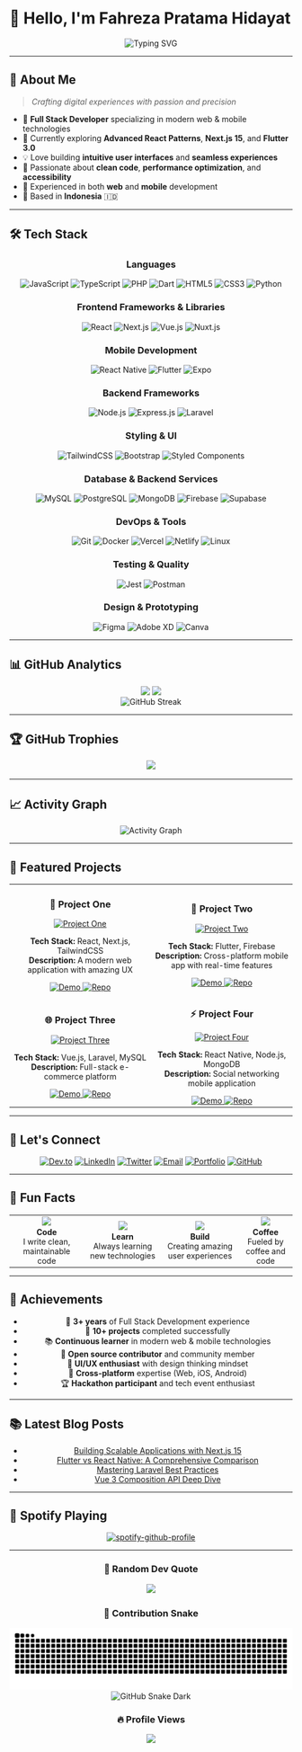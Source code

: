 # 👋 Hello, I'm Fahreza Pratama Hidayat

<div align="center">
  <img src="https://readme-typing-svg.herokuapp.com?font=Fira+Code&size=22&duration=3000&pause=1000&color=36BCF7&center=true&vCenter=true&width=600&lines=Full+Stack+Developer+from+Indonesia;Passionate+about+Clean+Code;Building+Amazing+User+Experiences;Mobile+%26+Web+Development+Expert" alt="Typing SVG" />
</div>

---

## 🚀 About Me

> *Crafting digital experiences with passion and precision*

- 🎯 **Full Stack Developer** specializing in modern web & mobile technologies
- 🌱 Currently exploring **Advanced React Patterns**, **Next.js 15**, and **Flutter 3.0**
- 💡 Love building **intuitive user interfaces** and **seamless experiences**
- 🎨 Passionate about **clean code**, **performance optimization**, and **accessibility**
- 📱 Experienced in both **web** and **mobile** development
- 📍 Based in **Indonesia** 🇮🇩

---

## 🛠️ Tech Stack

<div align="center">

### Languages
![JavaScript](https://img.shields.io/badge/JavaScript-F7DF1E?style=for-the-badge&logo=javascript&logoColor=black)
![TypeScript](https://img.shields.io/badge/TypeScript-007ACC?style=for-the-badge&logo=typescript&logoColor=white)
![PHP](https://img.shields.io/badge/PHP-777BB4?style=for-the-badge&logo=php&logoColor=white)
![Dart](https://img.shields.io/badge/Dart-0175C2?style=for-the-badge&logo=dart&logoColor=white)
![HTML5](https://img.shields.io/badge/HTML5-E34F26?style=for-the-badge&logo=html5&logoColor=white)
![CSS3](https://img.shields.io/badge/CSS3-1572B6?style=for-the-badge&logo=css3&logoColor=white)
![Python](https://img.shields.io/badge/Python-3776AB?style=for-the-badge&logo=python&logoColor=white)

### Frontend Frameworks & Libraries
![React](https://img.shields.io/badge/React-20232A?style=for-the-badge&logo=react&logoColor=61DAFB)
![Next.js](https://img.shields.io/badge/Next.js-000000?style=for-the-badge&logo=nextdotjs&logoColor=white)
![Vue.js](https://img.shields.io/badge/Vue.js-35495E?style=for-the-badge&logo=vuedotjs&logoColor=4FC08D)
![Nuxt.js](https://img.shields.io/badge/Nuxt.js-00C58E?style=for-the-badge&logo=nuxtdotjs&logoColor=white)

### Mobile Development
![React Native](https://img.shields.io/badge/React_Native-20232A?style=for-the-badge&logo=react&logoColor=61DAFB)
![Flutter](https://img.shields.io/badge/Flutter-02569B?style=for-the-badge&logo=flutter&logoColor=white)
![Expo](https://img.shields.io/badge/Expo-000020?style=for-the-badge&logo=expo&logoColor=white)

### Backend Frameworks
![Node.js](https://img.shields.io/badge/Node.js-43853D?style=for-the-badge&logo=node.js&logoColor=white)
![Express.js](https://img.shields.io/badge/Express.js-000000?style=for-the-badge&logo=express&logoColor=white)
![Laravel](https://img.shields.io/badge/Laravel-FF2D20?style=for-the-badge&logo=laravel&logoColor=white)

### Styling & UI
![TailwindCSS](https://img.shields.io/badge/Tailwind_CSS-38B2AC?style=for-the-badge&logo=tailwind-css&logoColor=white)
![Bootstrap](https://img.shields.io/badge/Bootstrap-563D7C?style=for-the-badge&logo=bootstrap&logoColor=white)
![Styled Components](https://img.shields.io/badge/styled--components-DB7093?style=for-the-badge&logo=styled-components&logoColor=white)

### Database & Backend Services
![MySQL](https://img.shields.io/badge/MySQL-00000F?style=for-the-badge&logo=mysql&logoColor=white)
![PostgreSQL](https://img.shields.io/badge/PostgreSQL-316192?style=for-the-badge&logo=postgresql&logoColor=white)
![MongoDB](https://img.shields.io/badge/MongoDB-4EA94B?style=for-the-badge&logo=mongodb&logoColor=white)
![Firebase](https://img.shields.io/badge/Firebase-039BE5?style=for-the-badge&logo=Firebase&logoColor=white)
![Supabase](https://img.shields.io/badge/Supabase-3ECF8E?style=for-the-badge&logo=supabase&logoColor=white)

### DevOps & Tools
![Git](https://img.shields.io/badge/Git-F05032?style=for-the-badge&logo=git&logoColor=white)
![Docker](https://img.shields.io/badge/Docker-2496ED?style=for-the-badge&logo=docker&logoColor=white)
![Vercel](https://img.shields.io/badge/Vercel-000000?style=for-the-badge&logo=vercel&logoColor=white)
![Netlify](https://img.shields.io/badge/Netlify-00C7B7?style=for-the-badge&logo=netlify&logoColor=white)
![Linux](https://img.shields.io/badge/Linux-FCC624?style=for-the-badge&logo=linux&logoColor=black)

### Testing & Quality
![Jest](https://img.shields.io/badge/Jest-323330?style=for-the-badge&logo=Jest&logoColor=white)
![Postman](https://img.shields.io/badge/Postman-FF6C37?style=for-the-badge&logo=postman&logoColor=white)

### Design & Prototyping
![Figma](https://img.shields.io/badge/Figma-F24E1E?style=for-the-badge&logo=figma&logoColor=white)
![Adobe XD](https://img.shields.io/badge/Adobe%20XD-470137?style=for-the-badge&logo=Adobe%20XD&logoColor=white)
![Canva](https://img.shields.io/badge/Canva-00C4CC?style=for-the-badge&logo=canva&logoColor=white)

</div>

---

## 📊 GitHub Analytics

<div align="center">
  <img height="180em" src="https://github-readme-stats.vercel.app/api?username=fahrezapratamahidayat&show_icons=true&theme=tokyonight&include_all_commits=true&count_private=true&hide_border=true&bg_color=0D1117"/>
  <img height="180em" src="https://github-readme-stats.vercel.app/api/top-langs/?username=fahrezapratamahidayat&layout=compact&langs_count=8&theme=tokyonight&hide_border=true&bg_color=0D1117"/>
</div>

<div align="center">
  <img src="https://github-readme-streak-stats.herokuapp.com/?user=fahrezapratamahidayat&theme=tokyonight&hide_border=true&background=0D1117" alt="GitHub Streak" />
</div>

---

## 🏆 GitHub Trophies

<div align="center">
  <img src="https://github-profile-trophy.vercel.app/?username=fahrezapratamahidayat&theme=tokyonight&no-frame=true&no-bg=true&margin-w=4&row=1" />
</div>

---

## 📈 Activity Graph

<div align="center">
  <img src="https://github-readme-activity-graph.vercel.app/graph?username=fahrezapratamahidayat&bg_color=0D1117&color=36BCF7&line=36BCF7&point=FFFFFF&area=true&hide_border=true" alt="Activity Graph" />
</div>

---

## 💼 Featured Projects

<div align="center">

<table>
  <tr>
    <td width="50%">
      <h3 align="center">🚀 Project One</h3>
      <div align="center">
        <a href="#" target="_blank">
          <img src="https://via.placeholder.com/400x250?text=Project+One" alt="Project One" />
        </a>
        <p>
          <strong>Tech Stack:</strong> React, Next.js, TailwindCSS
          <br>
          <strong>Description:</strong> A modern web application with amazing UX
        </p>
        <a href="#" target="_blank">
          <img src="https://img.shields.io/badge/Demo-00C7B7?style=for-the-badge&logo=vercel&logoColor=white" alt="Demo">
        </a>
        <a href="#" target="_blank">
          <img src="https://img.shields.io/badge/Repo-100000?style=for-the-badge&logo=github&logoColor=white" alt="Repo">
        </a>
      </div>
    </td>
    <td width="50%">
      <h3 align="center">📱 Project Two</h3>
      <div align="center">
        <a href="#" target="_blank">
          <img src="https://via.placeholder.com/400x250?text=Project+Two" alt="Project Two" />
        </a>
        <p>
          <strong>Tech Stack:</strong> Flutter, Firebase
          <br>
          <strong>Description:</strong> Cross-platform mobile app with real-time features
        </p>
        <a href="#" target="_blank">
          <img src="https://img.shields.io/badge/Demo-02569B?style=for-the-badge&logo=flutter&logoColor=white" alt="Demo">
        </a>
        <a href="#" target="_blank">
          <img src="https://img.shields.io/badge/Repo-100000?style=for-the-badge&logo=github&logoColor=white" alt="Repo">
        </a>
      </div>
    </td>
  </tr>
  <tr>
    <td width="50%">
      <h3 align="center">🌐 Project Three</h3>
      <div align="center">
        <a href="#" target="_blank">
          <img src="https://via.placeholder.com/400x250?text=Project+Three" alt="Project Three" />
        </a>
        <p>
          <strong>Tech Stack:</strong> Vue.js, Laravel, MySQL
          <br>
          <strong>Description:</strong> Full-stack e-commerce platform
        </p>
        <a href="#" target="_blank">
          <img src="https://img.shields.io/badge/Demo-FF2D20?style=for-the-badge&logo=laravel&logoColor=white" alt="Demo">
        </a>
        <a href="#" target="_blank">
          <img src="https://img.shields.io/badge/Repo-100000?style=for-the-badge&logo=github&logoColor=white" alt="Repo">
        </a>
      </div>
    </td>
    <td width="50%">
      <h3 align="center">⚡ Project Four</h3>
      <div align="center">
        <a href="#" target="_blank">
          <img src="https://via.placeholder.com/400x250?text=Project+Four" alt="Project Four" />
        </a>
        <p>
          <strong>Tech Stack:</strong> React Native, Node.js, MongoDB
          <br>
          <strong>Description:</strong> Social networking mobile application
        </p>
        <a href="#" target="_blank">
          <img src="https://img.shields.io/badge/Demo-61DAFB?style=for-the-badge&logo=react&logoColor=black" alt="Demo">
        </a>
        <a href="#" target="_blank">
          <img src="https://img.shields.io/badge/Repo-100000?style=for-the-badge&logo=github&logoColor=white" alt="Repo">
        </a>
      </div>
    </td>
  </tr>
</table>

</div>

---

## 🤝 Let's Connect

<div align="center">
  
[![Dev.to](https://img.shields.io/badge/dev.to-0A0A0A?style=for-the-badge&logo=devdotto&logoColor=white)](https://dev.to/fahrezapratamahidayat)
[![LinkedIn](https://img.shields.io/badge/LinkedIn-0077B5?style=for-the-badge&logo=linkedin&logoColor=white)](https://linkedin.com/in/fahrezapratamahidayat)
[![Twitter](https://img.shields.io/badge/Twitter-1DA1F2?style=for-the-badge&logo=twitter&logoColor=white)](https://twitter.com/fahrezapratama)
[![Email](https://img.shields.io/badge/Email-D14836?style=for-the-badge&logo=gmail&logoColor=white)](mailto:fahrezapratamah@gmail.com)
[![Portfolio](https://img.shields.io/badge/Portfolio-000000?style=for-the-badge&logo=About.me&logoColor=white)](#)
[![GitHub](https://img.shields.io/badge/GitHub-100000?style=for-the-badge&logo=github&logoColor=white)](https://github.com/fahrezapratamahidayat)

</div>

---

## 🎉 Fun Facts

<div align="center">
  
<table>
  <tr>
    <td align="center">
      <img src="https://media.giphy.com/media/WUlplcMpOCEmTGBtBW/giphy.gif" width="50">
      <br>
      <strong>Code</strong>
      <br>
      I write clean, maintainable code
    </td>
    <td align="center">
      <img src="https://media.giphy.com/media/VbnUQpnihPSIgIXuZv/giphy.gif" width="50">
      <br>
      <strong>Learn</strong>
      <br>
      Always learning new technologies
    </td>
    <td align="center">
      <img src="https://media.giphy.com/media/LnQjpWaON8nhr21vNW/giphy.gif" width="50">
      <br>
      <strong>Build</strong>
      <br>
      Creating amazing user experiences
    </td>
    <td align="center">
      <img src="https://media.giphy.com/media/kH1DBkPNyZPOk0BxrM/giphy.gif" width="50">
      <br>
      <strong>Coffee</strong>
      <br>
      Fueled by coffee and code
    </td>
  </tr>
</table>

</div>

---

## 🏅 Achievements

<div align="center">
  
- 🎯 **3+ years** of Full Stack Development experience
- 🚀 **10+ projects** completed successfully
- 📚 **Continuous learner** in modern web & mobile technologies
- 🤝 **Open source contributor** and community member
- 🎨 **UI/UX enthusiast** with design thinking mindset
- 📱 **Cross-platform** expertise (Web, iOS, Android)
- 🏆 **Hackathon participant** and tech event enthusiast

</div>

---

## 📚 Latest Blog Posts

<div align="center">

<!-- BLOG-POST-LIST:START -->
- [Building Scalable Applications with Next.js 15](#)
- [Flutter vs React Native: A Comprehensive Comparison](#)
- [Mastering Laravel Best Practices](#)
- [Vue 3 Composition API Deep Dive](#)
<!-- BLOG-POST-LIST:END -->

</div>

---

## 🎵 Spotify Playing

<div align="center">

[![spotify-github-profile](https://spotify-github-profile.kittinanx.com/api/view?uid=y5yymjm6484659thse7vlyhs8&cover_image=true&theme=default&show_offline=true&background_color=121212&interchange=true&bar_color_cover=true)](https://spotify-github-profile.kittinanx.com/api/view?uid=y5yymjm6484659thse7vlyhs8&redirect=true)

</div>

---

<div align="center">
  
### 💭 Random Dev Quote
![](https://quotes-github-readme.vercel.app/api?type=horizontal&theme=tokyonight)

### 🐍 Contribution Snake
![GitHub Snake Light](https://raw.githubusercontent.com/fahrezapratamahidayat/fahrezapratamahidayat/output/snake.svg#gh-light-mode-only)
![GitHub Snake Dark](https://raw.githubusercontent.com/fahrezapratamahidayat>/fahrezapratamahidayat/output/snake-dark.svg#gh-dark-mode-only)


### 🔥 Profile Views
![](https://komarev.com/ghpvc/?username=fahrezapratamahidayat&label=Profile%20views&color=0e75b6&style=flat)

</div>
